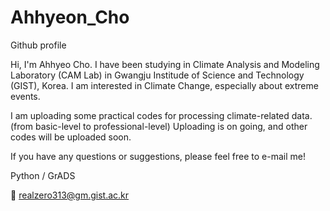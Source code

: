 # Ahhyeon_Cho
Github profile

Hi, I'm Ahhyeo Cho. 
I have been studying in Climate Analysis and Modeling Laboratory (CAM Lab) in Gwangju Institude of Science and Technology (GIST), Korea.
I am interested in Climate Change, especially about extreme events.

I am uploading some practical codes for processing climate-related data. (from basic-level to professional-level)
Uploading is on going, and other codes will be uploaded soon.

If you have any questions or suggestions, please feel free to e-mail me!

Python / GrADS

📧 realzero313@gm.gist.ac.kr
